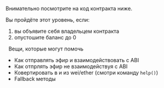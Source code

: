 Внимательно посмотрите на код контракта ниже.

Вы пройдёте этот уровень, если:
1) вы объявите себя владельцем контракта
2) опустошите баланс до 0

&nbsp;
Вещи, которые могут помочь
* Как отправлять эфир и взаимодействовать с ABI
* Как отпрлять эфир не взаимодействуя с ABI
* Ковертировать в и из wei/ether (смотри команду `help()`)
* Fallback методы
